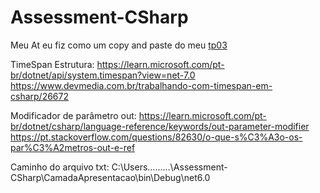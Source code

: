 # Assessment-CSharp

Meu At eu fiz como um copy and paste do meu [tp03](https://replit.com/@INFNET-GRPEDC01C1-M1-P1-23E3/TP3-Fundamentos-de-Desenvolvimento-com-Java-JoaoVictor952)

TimeSpan Estrutura:
https://learn.microsoft.com/pt-br/dotnet/api/system.timespan?view=net-7.0
https://www.devmedia.com.br/trabalhando-com-timespan-em-csharp/26672

Modificador de parâmetro out:
https://learn.microsoft.com/pt-br/dotnet/csharp/language-reference/keywords/out-parameter-modifier
https://pt.stackoverflow.com/questions/82630/o-que-s%C3%A3o-os-par%C3%A2metros-out-e-ref




Caminho do arquivo txt:
C:\Users\.........\Assessment-CSharp\CamadaApresentacao\bin\Debug\net6.0
